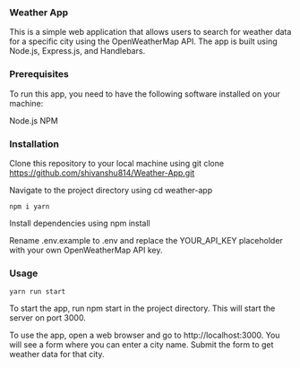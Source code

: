 ### Weather App

This is a simple web application that allows users to search for weather data for a specific city using the OpenWeatherMap API. The app is built using Node.js, Express.js, and Handlebars.

### Prerequisites

To run this app, you need to have the following software installed on your machine:

Node.js
NPM

### Installation

Clone this repository to your local machine using git clone https://github.com/shivanshu814/Weather-App.git

Navigate to the project directory using cd weather-app

`npm i yarn`

Install dependencies using npm install

Rename .env.example to .env and replace the YOUR_API_KEY placeholder with your own OpenWeatherMap API key.

### Usage

`yarn run start`

To start the app, run npm start in the project directory. This will start the server on port 3000.

To use the app, open a web browser and go to http://localhost:3000. You will see a form where you can enter a city name. 
Submit the form to get weather data for that city.
